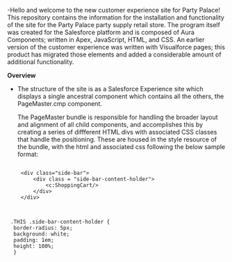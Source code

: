   -Hello and welcome to the new customer experience site for Party Palace! This repository contains the information for the installation and functionality of the site for the Party Palace party supply retail store. The program itself was created for the Salesforce platform and is composed of Aura Components; written in Apex, JavaScript, HTML, and CSS. An earlier version of the customer experience was written with Visualforce pages; this product has migrated those elements and added a considerable amount of additional functionality. 
  
  
  **Overview**
 - The structure of the site is as a Salesforce Experience site which displays a single ancestral component which contains all the others, the PageMaster.cmp component. 
 
    The PageMaster bundle is responsible for handling the broader layout and alignment of all child components, and accomplishes this by creating a series of diffferent HTML divs with associated CSS classes that handle the positioning. These are housed in the style resource of the bundle, with the html and associated css following the below sample format:
    
   
   ```

    <div class="side-bar">
        <div class = "side-bar-content-holder">
            <c:ShoppingCart/>
        </div>
    </div>

  ```
   

   .THIS .side-bar-content-holder {
    border-radius: 5px;
    background: white;
    padding: 1em;
    height: 100%;
    }

  ```
  
  
